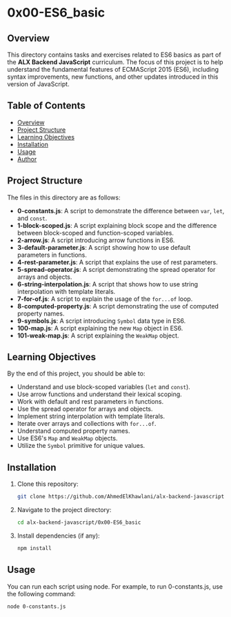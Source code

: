 # 0x00-ES6_basic

## Overview

This directory contains tasks and exercises related to ES6 basics as part of the **ALX Backend JavaScript** curriculum. The focus of this project is to help understand the fundamental features of ECMAScript 2015 (ES6), including syntax improvements, new functions, and other updates introduced in this version of JavaScript.

## Table of Contents

- [Overview](#overview)
- [Project Structure](#project-structure)
- [Learning Objectives](#learning-objectives)
- [Installation](#installation)
- [Usage](#usage)
- [Author](#author)

## Project Structure

The files in this directory are as follows:

- **0-constants.js**: A script to demonstrate the difference between `var`, `let`, and `const`.
- **1-block-scoped.js**: A script explaining block scope and the difference between block-scoped and function-scoped variables.
- **2-arrow.js**: A script introducing arrow functions in ES6.
- **3-default-parameter.js**: A script showing how to use default parameters in functions.
- **4-rest-parameter.js**: A script that explains the use of rest parameters.
- **5-spread-operator.js**: A script demonstrating the spread operator for arrays and objects.
- **6-string-interpolation.js**: A script that shows how to use string interpolation with template literals.
- **7-for-of.js**: A script to explain the usage of the `for...of` loop.
- **8-computed-property.js**: A script demonstrating the use of computed property names.
- **9-symbols.js**: A script introducing `Symbol` data type in ES6.
- **100-map.js**: A script explaining the new `Map` object in ES6.
- **101-weak-map.js**: A script explaining the `WeakMap` object.

## Learning Objectives

By the end of this project, you should be able to:

- Understand and use block-scoped variables (`let` and `const`).
- Use arrow functions and understand their lexical scoping.
- Work with default and rest parameters in functions.
- Use the spread operator for arrays and objects.
- Implement string interpolation with template literals.
- Iterate over arrays and collections with `for...of`.
- Understand computed property names.
- Use ES6's `Map` and `WeakMap` objects.
- Utilize the `Symbol` primitive for unique values.

## Installation

1. Clone this repository:

   ```bash
   git clone https://github.com/AhmedElKhawlani/alx-backend-javascript.git

2. Navigate to the project directory:

    ```bash
    cd alx-backend-javascript/0x00-ES6_basic

3. Install dependencies (if any):
    ```bash
    npm install

## Usage

You can run each script using node. For example, to run 0-constants.js, use the following command:

    node 0-constants.js
